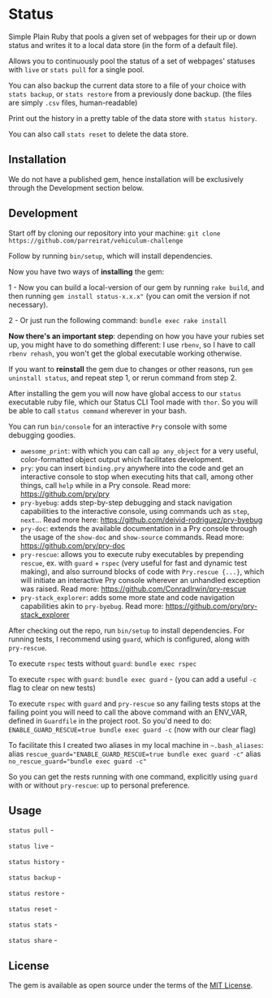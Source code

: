 # Status

Simple Plain Ruby that pools a given set of webpages for their up or down
status and writes it to a local data store (in the form of a default file).

Allows you to continuously pool the status of a set of webpages' statuses with
`live` or `stats pull` for a single pool.

You can also backup the current data store to a file of your choice with
`stats backup`, or `stats restore` from a previously done backup. (the files
are simply `.csv` files, human-readable)

Print out the history in a pretty table of the data store with `status history`.

You can also call `stats reset` to delete the data store.

## Installation

We do not have a published gem, hence installation will be exclusively through
the  Development section below.

## Development

Start off by cloning our repository into your machine:
`git clone https://github.com/parreirat/vehiculum-challenge`

Follow by running `bin/setup`, which will install dependencies.

Now you have two ways of **installing** the gem:

1 - Now you can build a local-version of our gem by running `rake build`, and
then running `gem install status-x.x.x"` (you can omit the version if not
necessary).

2 - Or just run the following command:
`bundle exec rake install`

**Now there's an important step**: depending on how you have your rubies set
up, you might have to do something different: I use `rbenv`, so I have to call
`rbenv rehash`, you won't get the global executable working otherwise.

If you want to **reinstall** the gem due to changes or other reasons, run
`gem uninstall status`, and repeat step 1, or rerun command from step 2.

After installing the gem you will now have global access to our `status`
executable ruby file, which our Status CLI Tool made with `thor`.
So you will be able to call `status command` wherever in your bash.

You can run `bin/console` for an interactive `Pry` console with some debugging
goodies.
  - `awesome_print`: with which you can call `ap any_object` for a very
    useful, color-formatted object output which facilitates development.
  - `pry`: you can insert `binding.pry` anywhere into the code and get an
    interactive console to stop when executing hits that call, among other
    things, call `help` while in a Pry console.
    Read more: https://github.com/pry/pry
  - `pry-byebug`: adds step-by-step debugging and stack navigation capabilities
    to the interactive console, using commands uch as `step`, `next`...
    Read more here: https://github.com/deivid-rodriguez/pry-byebug
  - `pry-doc`: extends the available documentation in a Pry console through
    the usage of the `show-doc` and `show-source` commands.
    Read more: https://github.com/pry/pry-doc
  - `pry-rescue`: allows you to execute ruby executables by prepending `rescue`,
    ex. with `guard` + `rspec` (very useful for fast and dynamic test making),
    and also surround blocks of code with `Pry.rescue {...}`, which will
    initiate an interactive Pry console wherever an unhandled exception was
    raised.
    Read more: https://github.com/ConradIrwin/pry-rescue
  - `pry-stack_explorer`: adds some more state and code navigation capabilities
    akin to `pry-byebug`.
    Read more: https://github.com/pry/pry-stack_explorer

After checking out the repo, run `bin/setup` to install dependencies.
For running tests, I recommend using `guard`, which is configured, along with
`pry-rescue`.

To execute `rspec` tests without `guard`:
`bundle exec rspec`

To execute `rspec` with `guard`:
`bundle exec guard` - (you can add a useful `-c` flag to clear on new tests)

To execute `rspec` with `guard` and `pry-rescue` so any failing tests stops at
the failing point you will need to call the above command with an ENV_VAR,
defined in `Guardfile` in the project root. So you'd need to do:
`ENABLE_GUARD_RESCUE=true bundle exec guard -c` (now with our clear flag)

To facilitate this I created two aliases in my local machine in `~.bash_aliases`:
alias `rescue_guard="ENABLE_GUARD_RESCUE=true bundle exec guard -c"`
alias `no_rescue_guard="bundle exec guard -c"`

So you can get the rests running with one command, explicitly using `guard` with
or without `pry-rescue`: up to personal preference.
## Usage

`status pull` -

`status live` -

`status history` -

`status backup` -

`status restore` -

`status reset` -

`status stats` -

`status share` -


## License

The gem is available as open source under the terms of the [MIT License](https://opensource.org/licenses/MIT).